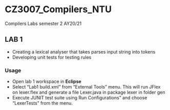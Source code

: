 # CZ3007_Compilers_NTU
Compilers Labs semester 2 AY20/21

## LAB 1

* Creating a lexical analyser that takes parses input string into tokens 
* Developing unit tests for testing rules

### Usage 
 * Open lab 1 workspace in **Eclipse**
 * Select “Lab1 build.xml” from “External Tools” menu. This will run JFlex on lexer.flex and generate a file Lexer.java in package lexer in folder gen
 * Execute JUNIT test suite using Run Configurations” and choose “LexerTests” from the menu.
 


